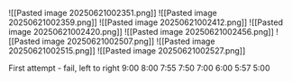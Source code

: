 ![[Pasted image 20250621002351.png]]
![[Pasted image 20250621002359.png]]
![[Pasted image 20250621002412.png]]
![[Pasted image 20250621002420.png]]
![[Pasted image 20250621002456.png]]
![[Pasted image 20250621002507.png]]
![[Pasted image 20250621002515.png]]
![[Pasted image 20250621002527.png]]

First attempt - fail, left to right
9:00
8:00
7:55
7:50
7:00
6:00
5:57
5:00